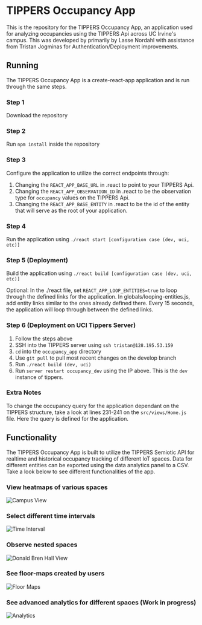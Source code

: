 # TIPPERS Occupancy App

This is the repository for the TIPPERS Occupancy App, an application used for analyzing occupancies using the TIPPERS Api across UC Irvine's campus. This was developed by primarily by Lasse Nordahl with assistance from Tristan Jogminas for Authentication/Deployment improvements.

## Running

The TIPPERS Occupancy App is a create-react-app application and is run through the same steps.

### Step 1

Download the repository

### Step 2

Run `npm install` inside the repository

### Step 3

Configure the application to utilize the correct endpoints through:
1. Changing the `REACT_APP_BASE_URL` in .react to point to your TIPPERS Api.
2. Changing the `REACT_APP_OBSERVATION_ID` in .react to be the observation type for `occupancy` values on the TIPPERS Api.
3. Changing the `REACT_APP_BASE_ENTITY` in .react to be the id of the entity that will serve as the root of your application.

### Step 4

Run the application using `./react start [configuration case (dev, uci, etc)]`

### Step 5 (Deployment)

Build the application using `./react build [configuration case (dev, uci, etc)]`

Optional: In the ./react file, set `REACT_APP_LOOP_ENTITIES=true` to loop through the defined links for the application. In globals/looping-entities.js, add entity links similar to the ones already defined there. Every 15 seconds, the application will loop through between the defined links.

### Step 6 (Deployment on UCI Tippers Server)

1. Follow the steps above
2. SSH into the TIPPERS server using `ssh tristan@128.195.53.159`
3. `cd` into the `occupancy_app` directory
4. Use `git pull` to pull most recent changes on the develop branch
5. Run `./react build (dev, uci)`
6. Run `server restart occupancy_dev` using the IP above. This is the `dev` instance of tippers. 

### Extra Notes

To change the occupancy query for the application dependant on the TIPPERS structure, take a look at lines 231-241 on the `src/views/Home.js` file. Here the query is defined for the application.

## Functionality 

The TIPPERS Occupancy App is built to utilize the TIPPERS Semiotic API for realtime and historical occupancy tracking of different IoT spaces. Data for different entities can be exported using the data analytics panel to a CSV. Take a look below to see different functionalities of the app.

### View heatmaps of various spaces
![Campus View](https://user-images.githubusercontent.com/13127625/79298585-6309c400-7e96-11ea-842f-762aceccac8d.png)

### Select different time intervals
![Time Interval](https://user-images.githubusercontent.com/13127625/79298720-cbf13c00-7e96-11ea-8ca6-fdb77023d00a.png)

### Observe nested spaces
![Donald Bren Hall View](https://user-images.githubusercontent.com/13127625/79298749-e2979300-7e96-11ea-935f-e1e5a2b11f2d.png)

### See floor-maps created by users
![Floor Maps](https://user-images.githubusercontent.com/13127625/79298797-08bd3300-7e97-11ea-9ef1-ea83892bad26.png)

### See advanced analytics for different spaces (Work in progress)
![Analytics](https://user-images.githubusercontent.com/13127625/79298766-efb48200-7e96-11ea-9f04-728fd097c5e8.png)

